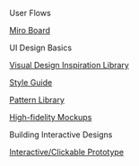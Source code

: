 User Flows

[Miro Board](https://miro.com/welcomeonboard/F2A28xYfYWFfW0VRDLxcqmcHK64140yTJOV3i78MjtI4j0jhmMTQ8axdDSG9745O)

UI Design Basics

[Visual Design Inspiration Library](https://mobbin.design/libraries/o9Gka878MY5REA0s6lug)

[Style Guide](https://www.figma.com/file/ml1jd3qQzr55vZcjz3u5AD/Midterm-High-fidelity-Design-Pizza-Police?node-id=0%3A1)

[Pattern Library](https://www.figma.com/file/ml1jd3qQzr55vZcjz3u5AD/Midterm-High-fidelity-Design-Pizza-Police?node-id=3%3A4159)

[High-fidelity Mockups](https://www.figma.com/file/ml1jd3qQzr55vZcjz3u5AD/Midterm-High-fidelity-Design-Pizza-Police?node-id=3%3A5060)

Building Interactive Designs

[Interactive/Clickable Prototype](https://www.figma.com/proto/ml1jd3qQzr55vZcjz3u5AD/Midterm-High-fidelity-Design-Pizza-Police?node-id=3%3A5064&scaling=scale-down)
